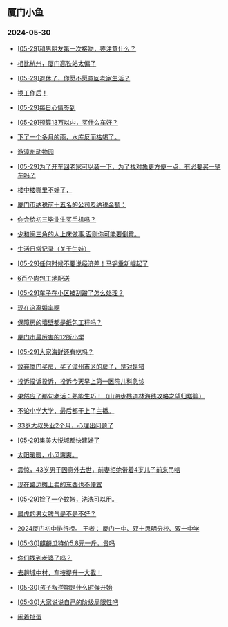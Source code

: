 ## 厦门小鱼 
### 2024-05-30

+ [[05-29]和男朋友第一次接吻，要注意什么？](http://bbs.xmfish.com/read-htm-tid-18197196.html)

+ [相比杭州，厦门高铁站太偏了](http://bbs.xmfish.com/read-htm-tid-18197171.html)

+ [[05-29]退休了，你愿不愿意回老家生活？](http://bbs.xmfish.com/read-htm-tid-18197336.html)

+ [换工作后！](http://bbs.xmfish.com/read-htm-tid-18197188.html)

+ [[05-29]每日心情签到](http://bbs.xmfish.com/read-htm-tid-18197147.html)

+ [[05-29]预算13万以内，买什么车好？](http://bbs.xmfish.com/read-htm-tid-18197277.html)

+ [下了一个多月的雨，水库反而枯竭了。](http://bbs.xmfish.com/read-htm-tid-18197294.html)

+ [游漳州动物园](http://bbs.xmfish.com/read-htm-tid-18197285.html)

+ [[05-29]为了开车回老家可以装一下，为了找对象更方便一点，有必要买一辆车吗？](http://bbs.xmfish.com/read-htm-tid-18197241.html)

+ [楼中楼哪里不好了，](http://bbs.xmfish.com/read-htm-tid-18197398.html)

+ [厦门市纳税前十五名的公司及纳税金额：](http://bbs.xmfish.com/read-htm-tid-18197466.html)

+ [你会给初三毕业生买手机吗？](http://bbs.xmfish.com/read-htm-tid-18197291.html)

+ [少和闽三角的人上床做事,否则你可能要倒霉。](http://bbs.xmfish.com/read-htm-tid-18197413.html)

+ [生活日常记录（关于生娃）](http://bbs.xmfish.com/read-htm-tid-18197265.html)

+ [[05-29]任何时候不要说经济差！马钢重新崛起了](http://bbs.xmfish.com/read-htm-tid-18197548.html)

+ [6百个肉包工地配送](http://bbs.xmfish.com/read-htm-tid-18197367.html)

+ [[05-29]车子在小区被刮蹭了怎么处理？](http://bbs.xmfish.com/read-htm-tid-18197431.html)

+ [现在这离婚率啊](http://bbs.xmfish.com/read-htm-tid-18197629.html)

+ [保障房的墙壁都是纸包工程吗？](http://bbs.xmfish.com/read-htm-tid-18197378.html)

+ [厦门市最厉害的12所小学](http://bbs.xmfish.com/read-htm-tid-18197477.html)

+ [[05-29]大家海鲜还有吃吗？](http://bbs.xmfish.com/read-htm-tid-18197622.html)

+ [放弃厦门买房，买了漳州市区的房子，是对是错](http://bbs.xmfish.com/read-htm-tid-18197529.html)

+ [投诉投诉投诉，投诉今天早上第一医院儿科急诊](http://bbs.xmfish.com/read-htm-tid-18197573.html)

+ [果然应了那句老话：熟能生巧！（山海步栈道林海线攻略之望归塔篇）](http://bbs.xmfish.com/read-htm-tid-18197581.html)

+ [不论小学大学，最后都干上了主播。](http://bbs.xmfish.com/read-htm-tid-18197653.html)

+ [33岁大叔失业2个月，心理出问题了](http://bbs.xmfish.com/read-htm-tid-18197806.html)

+ [[05-29]集美大悦城都快建好了](http://bbs.xmfish.com/read-htm-tid-18197536.html)

+ [太阳暖暖，小风爽爽。](http://bbs.xmfish.com/read-htm-tid-18197561.html)

+ [震惊，43岁男子因意外去世，前妻拒绝带着4岁儿子前来吊唁](http://bbs.xmfish.com/read-htm-tid-18197781.html)

+ [现在路边摊上卖的东西也不便宜](http://bbs.xmfish.com/read-htm-tid-18197706.html)

+ [[05-29]捡了一个蚊帐，洗洗可以用。](http://bbs.xmfish.com/read-htm-tid-18197567.html)

+ [属虎的男女脾气是不是不好？](http://bbs.xmfish.com/read-htm-tid-18197624.html)

+ [2024厦门初中排行榜。 
王者： 
厦门一中、双十思明分校、双十中学](http://bbs.xmfish.com/read-htm-tid-18197819.html)

+ [[05-30]麒麟瓜特价5.8元一斤，贵吗](http://bbs.xmfish.com/read-htm-tid-18197754.html)

+ [你们找到老婆了吗？](http://bbs.xmfish.com/read-htm-tid-18197692.html)

+ [去趟城中村，车技提升一大截！](http://bbs.xmfish.com/read-htm-tid-18197939.html)

+ [[05-30]孩子叛逆期是什么时候开始](http://bbs.xmfish.com/read-htm-tid-18197766.html)

+ [[05-30]大家说说自己的阶级局限性吧](http://bbs.xmfish.com/read-htm-tid-18197740.html)

+ [闲着扯蛋](http://bbs.xmfish.com/read-htm-tid-18197800.html)

